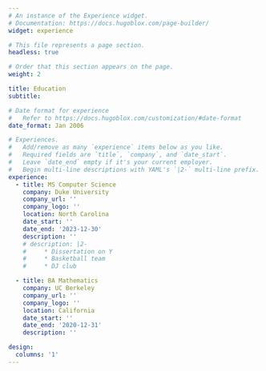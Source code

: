```yaml
---
# An instance of the Experience widget.
# Documentation: https://docs.hugoblox.com/page-builder/
widget: experience

# This file represents a page section.
headless: true

# Order that this section appears on the page.
weight: 2

title: Education
subtitle:

# Date format for experience
#   Refer to https://docs.hugoblox.com/customization/#date-format
date_format: Jan 2006

# Experiences.
#   Add/remove as many `experience` items below as you like.
#   Required fields are `title`, `company`, and `date_start`.
#   Leave `date_end` empty if it's your current employer.
#   Begin multi-line descriptions with YAML's `|2-` multi-line prefix.
experience:
  - title: MS Computer Science
    company: Duke University
    company_url: ''
    company_logo: ''
    location: North Carolina
    date_start: ''
    date_end: '2023-12-30'
    description: ''
    # description: |2-
    #     * Dissertation on Y
    #     * Basketball team
    #     * DJ club

  - title: BA Mathematics
    company: UC Berkeley
    company_url: ''
    company_logo: ''
    location: California
    date_start: ''
    date_end: '2020-12-31'
    description: ''

design:
  columns: '1'
---
```

